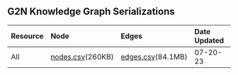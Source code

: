 ## G2N Knowledge Graph Serializations

| Resource | Node | Edges | Date Updated |
| :--------- | :--------- | :--------- | :--------- |
| All | [nodes.csv](https://minio.dev.maayanlab.cloud/g2n/Protein.nodes.csv)(260KB)|[edges.csv](https://minio.dev.maayanlab.cloud/g2n/Protein.PPI.Protein.edges.csv)(84.1MB)| 07-20-23| <br> [BioGRID](https://thebiogrid.org/) |file | file | 07-26-23|<br> [BioPlex3.0](https://bioplex.hms.harvard.edu/) |file | file | 07-26-23|<br> [Integrated Interactions Database](http://iid.ophid.utoronto.ca/) |file | file | 07-26-23| <br> [String](https://string-db.org/) |file | file | 07-26-23|

